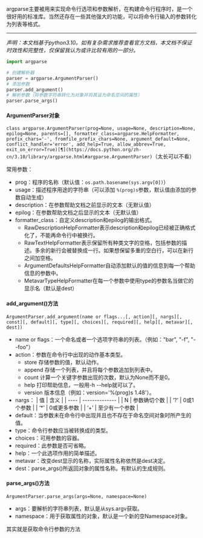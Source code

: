 argparse主要被用来实现命令行选项和参数解析，在构建命令行程序时，是一个很好用的标准库。当然还存在一些其他强大的功能，可以将命令行输入的参数转化为列表等格式。

----

*声明：本文档基于python3.10。如有复杂需求推荐查看官方文档，本文档不保证时效性和完整性，仅保留我认为或许比较有用的一部分。*

[01]: https://docs.python.org/zh-cn/3.10/howto/argparse.html	"argparse教程"
[02]: https://docs.python.org/zh-cn/3.10/library/argparse.html	"argparse文档"

```python
import argparse

# 创建解析器
parser = argparse.ArgumentParser()
# 添加参数
parser.add_argument()
# 解析参数（将参数字符串转化为对象并将其设为命名空间的属性）
parser.parse_args()
```

#### ArgumentParser对象

`class argparse.ArgumentParser(prog=None, usage=None, description=None, epilog=None, parents=[], formatter_class=argparse.HelpFormatter, prefix_chars='-', fromfile_prefix_chars=None, argument_default=None, conflict_handler='error', add_help=True, allow_abbrev=True, exit_on_error=True)[¶](https://docs.python.org/zh-cn/3.10/library/argparse.html#argparse.ArgumentParser)`（太长可以不看）

常用参数：

* prog：程序的名称（默认值：`os.path.basename(sys.argv[0])`）
* usage：描述程序用途的字符串（可以添加 `%(prog)s`参数，默认值由添加的参数自动生成）
* description：在参数帮助文档之前显示的文本（无默认值）
* epilog：在参数帮助文档之后显示的文本（无默认值）
* formatter_class：自定义description和epilog的输出格式。
  * RawDescriptionHelpFormatter表示description和epilog已经被正确格式化了，不能再命令行中被换行。
  * RawTextHelpFormatter表示保留所有种类文字的空格，包括参数的描述。多余的新行会被替换成一行。如果想保留多重的空白行，可以在新行之间加空格。
  * ArgumentDefaultsHelpFormatter自动添加默认的值的信息到每一个帮助信息的参数中。
  * MetavarTypeHelpFormatter在每一个参数中使用type的参数名当做它的显示名（默认是dest）

#### add_argument()方法

`ArgumentParser.add_argument(name or flags...[, action][, nargs][, const][, default][, type][, choices][, required][, help][, metavar][, dest])`

* name or flags：一个命名或者一个选项字符串的列表。（例如："bar", "-f", "--foo"）
* action：参数在命令行中出现的动作基本类型。
  * store 存储参数的值，默认动作。
  * append 存储一个列表，并且将每个参数追加到列表中。
  * count 计算一个关键字参数出现的次数，默认为None而不是0。
  * help 打印帮助信息，一般用-h --help就可以了。
  * version 版本信息（例如：version='%(prog)s 1.48'）。
* nargs：
  | 值   | 含义           |
  | ---- | -------------- |
  | N    | 参数确切个数   |
  | ‘?’  | 0或1个参数     |
  | ‘*’  | 0或更多参数    |
  | ‘+’  | 至少有一个参数 |
* default：当参数未在命令行中出现并且也不存在于命名空间对象时所产生的值。
* type：命令行参数应当被转换成的类型。
* choices：可用参数的容器。
* required：此参数是否可省略。
* help：一个此选项作用的简单描述。
* metavar：改变dest显示的名称，实际属性名称依然是dest决定。
* dest：parse_args()所返回对象的属性名称。有默认的生成规则。

#### parse_args()方法

`ArgumentParser.parse_args(args=None, namespace=None)`

* args：要解析的字符串列表，默认是从sys.argv获取。
* namespace：用于获取属性的对象，默认是一个新的空Namespace对象。

其实就是获取命令行参数的方法











